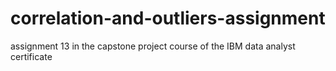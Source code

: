 # correlation-and-outliers-assignment
assignment 13 in the capstone project course of the IBM data analyst certificate
